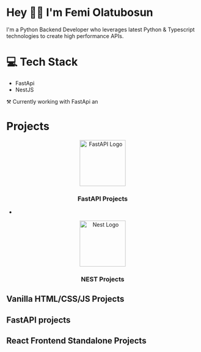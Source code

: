 <h1>Hey 🙋‍♂️ I'm Femi Olatubosun </h1>
<p>I'm a Python Backend Developer who leverages latest Python & Typescript technologies to create high performance APIs.
</p>

### 
# 💻 Tech Stack
- FastApi
- NestJS

⚒ Currently working with FastApi an

# Projects
<p align="center">
  <img src="https://camo.githubusercontent.com/86d9ca3437f5034da052cf0fd398299292aab0e4479b58c20f2fc37dd8ccbe05/68747470733a2f2f666173746170692e7469616e676f6c6f2e636f6d2f696d672f6c6f676f2d6d617267696e2f6c6f676f2d7465616c2e706e67" width="120" alt="FastAPI Logo" />
</p>
<h3 align="center">FastAPI Projects</h3>

- 


<p align="center">
  <img src="https://nestjs.com/img/logo-small.svg" width="120" alt="Nest Logo" />
</p>
<h3 align="center">NEST Projects</h3>


## Vanilla HTML/CSS/JS Projects


## FastAPI projects


## React Frontend Standalone Projects


